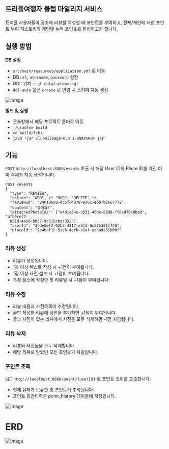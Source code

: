 ## 트리플여행자 클럽 마일리지 서비스

트리플 사용자들이 장소에 리뷰를 작성할 때 포인트를 부여하고, 전체/개인에 대한 포인트 부여 히스토리와 개인별
누적 포인트를 관리하고자 합니다.


## 실행 방법

**DB 설정**

- `src/main/resources/application.yml` 로 이동
- DB `url`, `username`, `password` 설정
- DDL 위치 : `sql-data/schema.sql`
- `ddl-auto` 옵션 `create` 로 변경 시 스키마 자동 생성

![image](https://user-images.githubusercontent.com/60173868/175759571-10ce378d-c680-43a6-980a-e07b08e5e88e.png)

**빌드 및 실행**

- 콘솔창에서 해당 프로젝트 폴더로 이동
- `./gradlew build`
- `cd build/libs`
- `java -jar clubmileage-0.0.1-SNAPSHOT.jar`


## 기능

`POST` `http://localhost:8080/events` 호출 시 해당 User ID와 Place ID를 가진 더미 객체가 자동 생성됩니다.

```
POST /events
{
  "type": "REVIEW",
  "action": "ADD", /* "MOD", "DELETE" */
  "reviewId": "240a0658-dc5f-4878-9381-ebb7b2667772",
  "content": "좋아요!",
  "attachedPhotoIds": ["e4d1a64e-a531-46de-88d0-ff0ed70c0bb8", "afb0cef2-
  851d-4a50-bb07-9cc15cbdc332"],
  "userId": "3ede0ef2-92b7-4817-a5f3-0c575361f745",
  "placeId": "2e4baf1c-5acb-4efb-a1af-eddada31b00f"
}
```

### 리뷰 생성
- 리뷰가 생성됩니다.
- 1자 이상 텍스트 작성 시 +1점이 부여됩니다.
- 1장 이상 사진 첨부 시 +1점이 부여됩니다.
- 특정 장소에 작성한 첫 리뷰일 시 +1점이 부여됩니다.
### 리뷰 수정
- 리뷰 내용과 사진목록이 수정됩니다.
- 글만 작성한 리뷰에 사진을 추가하면 +1점이 부여됩니다.
- 글과 사진이 있는 리뷰에서 사진을 모두 삭제하면 -1점 차감됩니다.
### 리뷰 삭제
- 리뷰와 사진들을 모두 삭제합니다.
- 해당 리뷰로 받았던 모든 포인트가 차감됩니다.
### 포인트 조회
`GET` `http://localhost:8080/point/{userId}` 로 포인트 조회를 호출합니다.
- 현재 유저가 보유한 총 포인트가 조회됩니다.
- 포인트 증감이력은 point_history 테이블에 저장됩니다.

![image](https://user-images.githubusercontent.com/60173868/175761424-e20ce26d-79aa-4e93-84a4-c08776160dbd.png)


# ERD

![image](https://user-images.githubusercontent.com/60173868/175761314-0875937f-881a-4f63-b2bb-64949e6405c3.png)


